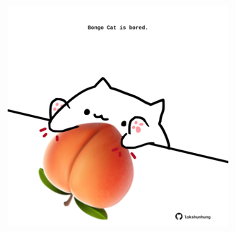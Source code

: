 <!-- built at 20/10/2021, 02:22:57 UTC -->
<p align="center">
  <img width="500" height="500" src="./ReadmeImage.svg">
</p>
